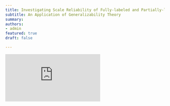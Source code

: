 ```yaml
---
title: Investigating Scale Reliability of Fully-labeled and Partially-labeled Rating Scales
subtitle: An Application of Generalizability Theory
summary:
authors:
- admin
featured: true
draft: false

---
```


<embed src = "http://docs.google.com/gview?url=https://github.com/alfonso-martinez/WPA2021_ReliabilityGTheory/raw/main/WPA_2021_Final_Slides_AM.pdf" type = "application/pdf">
